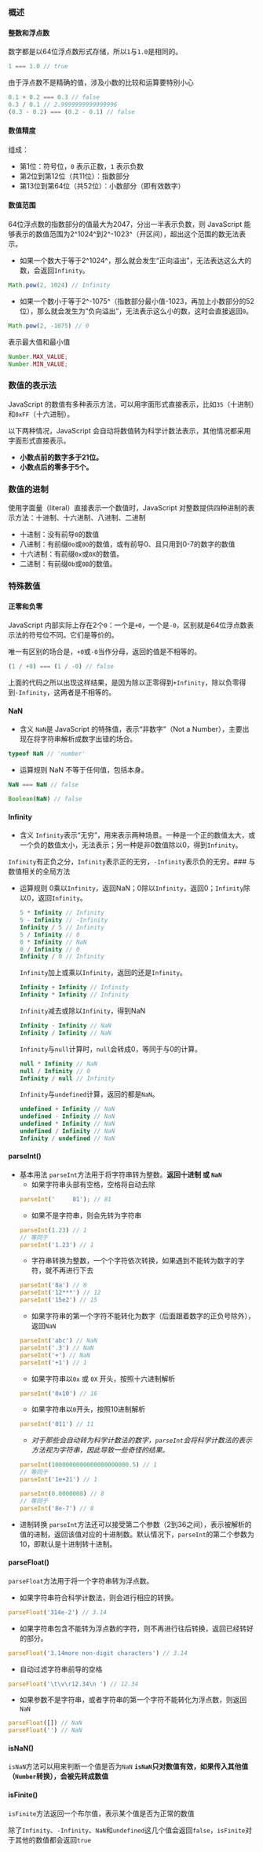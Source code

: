 ### 概述
#### 整数和浮点数
数字都是以64位浮点数形式存储，所以`1`与`1.0`是相同的。
```js
1 === 1.0 // true
```
由于浮点数不是精确的值，涉及小数的比较和运算要特别小心
```js
0.1 + 0.2 === 0.3 // false
0.3 / 0.1 // 2.9999999999999996
(0.3 - 0.2) === (0.2 - 0.1) // false
```
#### 数值精度
组成：
  - 第1位：符号位，`0` 表示正数，`1` 表示负数
  - 第2位到第12位（共11位）：指数部分
  - 第13位到第64位（共52位）：小数部分（即有效数字）
#### 数值范围
64位浮点数的指数部分的值最大为2047，分出一半表示负数，则 JavaScript 能够表示的数值范围为2^1024^到2^-1023^（开区间），超出这个范围的数无法表示。
  - 如果一个数大于等于2^1024^，那么就会发生“正向溢出”，无法表达这么大的数，会返回`Infinity`。
  ```js
  Math.pow(2, 1024) // Infinity
  ```
  - 如果一个数小于等于2^-1075^（指数部分最小值-1023，再加上小数部分的52位），那么就会发生为“负向溢出”，无法表示这么小的数，这时会直接返回`0`。
  ```js
  Math.pow(2, -1075) // 0
  ```
表示最大值和最小值
```js
Number.MAX_VALUE;
Number.MIN_VALUE;
```
### 数值的表示法
JavaScript 的数值有多种表示方法，可以用字面形式直接表示，比如`35`（十进制）和`0xFF`（十六进制）。

以下两种情况，JavaScript 会自动将数值转为科学计数法表示，其他情况都采用字面形式直接表示。
- **小数点前的数字多于21位。**
- **小数点后的零多于5个。**
### 数值的进制
使用字面量（literal）直接表示一个数值时，JavaScript 对整数提供四种进制的表示方法：十进制、十六进制、八进制、二进制
- 十进制：没有前导`0`的数值
- 八进制：有前缀`0o`或`0O`的数值，或有前导0、且只用到0-7的数字的数值
- 十六进制：有前缀`0x`或`0X`的数值。
- 二进制：有前缀`0b`或`0B`的数值。
### 特殊数值
#### 正零和负零
JavaScript 内部实际上存在2个`0`：一个是`+0`，一个是`-0`，区别就是64位浮点数表示法的符号位不同。它们是等价的。

唯一有区别的场合是，`+0`或`-0`当作分母，返回的值是不相等的。
```js
(1 / +0) === (1 / -0) // false
```
上面的代码之所以出现这样结果，是因为除以正零得到`+Infinity`，除以负零得到`-Infinity`，这两者是不相等的。
#### NaN
- 含义
`NaN`是 JavaScript 的特殊值，表示“非数字”（Not a Number），主要出现在将字符串解析成数字出错的场合。

```js
typeof NaN // 'number'
```
- 运算规则
NaN 不等于任何值，包括本身。
```js
NaN === NaN // false

Boolean(NaN) // false
```
#### Infinity
- 含义
`Infinity`表示“无穷”，用来表示两种场景。一种是一个正的数值太大，或一个负的数值太小，无法表示；另一种是非0数值除以0，得到`Infinity`。

`Infinity`有正负之分，`Infinity`表示正的无穷，`-Infinity`表示负的无穷。### 与数值相关的全局方法

- 运算规则
  0乘以`Infinity`，返回NaN；0除以`Infinity`，返回0；`Infinity`除以0，返回`Infinity`。

  ```js
  5 * Infinity // Infinity
  5 - Infinity // -Infinity
  Infinity / 5 // Infinity
  5 / Infinity // 0
  0 * Infinity // NaN
  0 / Infinity // 0
  Infinity / 0 // Infinity
  ```
  
  `Infinity`加上或乘以`Infinity`，返回的还是`Infinity`。
  ```js
  Infinity + Infinity // Infinity
  Infinity * Infinity // Infinity
  ```

  `Infinity`减去或除以`Infinity`，得到NaN
  ```js
  Infinity - Infinity // NaN
  Infinity / Infinity // NaN
  ```

  `Infinity`与`null`计算时，`null`会转成0，等同于与0的计算。
  ```js
  null * Infinity // NaN
  null / Infinity // 0
  Infinity / null // Infinity
  ```

  `Infinity`与`undefined`计算，返回的都是`NaN`。
  ```js
  undefined + Infinity // NaN
  undefined - Infinity // NaN
  undefined * Infinity // NaN
  undefined / Infinity // NaN
  Infinity / undefined // NaN
  ```

#### parseInt()
- 基本用法
`parseInt`方法用于将字符串转为整数。**返回十进制 或 `NaN`**
  - 如果字符串头部有空格，空格将自动去除
  ```js
  parseInt('     81'); // 81
  ```
  - 如果不是字符串，则会先转为字符串
  ```js
  parseInt(1.23) // 1
  // 等同于
  parseInt('1.23') // 1
  ```
  - 字符串转换为整数，一个个字符依次转换，如果遇到不能转为数字的字符，就不再进行下去
  ```js
  parseInt('8a') // 8
  parseInt('12***') // 12
  parseInt('15e2') // 15
  ```
  - 如果字符串的第一个字符不能转化为数字（后面跟着数字的正负号除外），返回`NaN`
  ```js
  parseInt('abc') // NaN
  parseInt('.3') // NaN
  parseInt('+') // NaN
  parseInt('+1') // 1
  ```
  - 如果字符串以`0x` 或 `0X` 开头，按照十六进制解析
  ```js
  parseInt('0x10') // 16
  ```
  - 如果字符串以`0`开头，按照10进制解析
  ```js
  parseInt('011') // 11
  ```
  - *对于那些会自动转为科学计数法的数字，`parseInt`会将科学计数法的表示方法视为字符串，因此导致一些奇怪的结果。*
  ```js
  parseInt(1000000000000000000000.5) // 1
  // 等同于
  parseInt('1e+21') // 1

  parseInt(0.0000008) // 8
  // 等同于
  parseInt('8e-7') // 8
  ```
- 进制转换
  `parseInt`方法还可以接受第二个参数（2到36之间），表示被解析的值的进制，返回该值对应的十进制数。默认情况下，`parseInt`的第二个参数为10，即默认是十进制转十进制。
#### parseFloat()
`parseFloat`方法用于将一个字符串转为浮点数。

- 如果字符串符合科学计数法，则会进行相应的转换。
```js
parseFloat('314e-2') // 3.14
```
- 如果字符串包含不能转为浮点数的字符，则不再进行往后转换，返回已经转好的部分。
```js
parseFloat('3.14more non-digit characters') // 3.14
```
- 自动过滤字符串前导的空格
```js
parseFloat('\t\v\r12.34\n ') // 12.34
```
- 如果参数不是字符串，或者字符串的第一个字符不能转化为浮点数，则返回`NaN`
```js
parseFloat([]) // NaN
parseFloat('') // NaN
```

#### isNaN()
`isNaN`方法可以用来判断一个值是否为`NaN`
**`isNaN`只对数值有效，如果传入其他值（`Number`转换），会被先转成数值**
#### isFinite()
`isFinite`方法返回一个布尔值，表示某个值是否为正常的数值

除了`Infinity`、`-Infinity`、`NaN`和`undefined`这几个值会返回`false`，`isFinite`对于其他的数值都会返回`true`